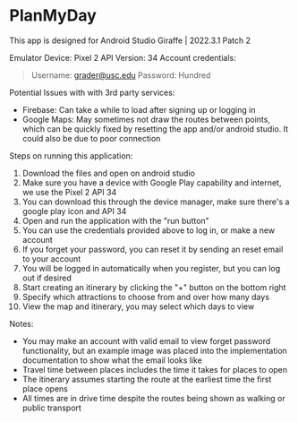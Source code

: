 # PlanMyDay

This app is designed for Android Studio Giraffe | 2022.3.1 Patch 2

Emulator Device: Pixel 2
API Version: 34
Account credentials:
> Username: grader@usc.edu
> Password: Hundred

Potential Issues with with 3rd party services:
- Firebase: Can take a while to load after signing up or logging in
- Google Maps: May sometimes not draw the routes between points, which can be quickly fixed by
resetting the app and/or android studio. It could also be due to poor connection

Steps on running this application:
1. Download the files and open on android studio
2. Make sure you have a device with Google Play capability and internet, we use the Pixel 2 API 34
3. You can download this through the device manager, make sure there's a google play icon and API 34
4. Open and run the application with the "run button"
5. You can use the credentials provided above to log in, or make a new account
6. If you forget your password, you can reset it by sending an reset email to your account
7. You will be logged in automatically when you register, but you can log out if desired
8. Start creating an itinerary by clicking the "+" button on the bottom right
9. Specify which attractions to choose from and over how many days
10. View the map and itinerary, you may select which days to view

Notes:
- You may make an account with valid email to view forget password functionality, but an example
image was placed into the implementation documentation to show what the email looks like
- Travel time between places includes the time it takes for places to open
- The itinerary assumes starting the route at the earliest time the first place opens
- All times are in drive time despite the routes being shown as walking or public transport